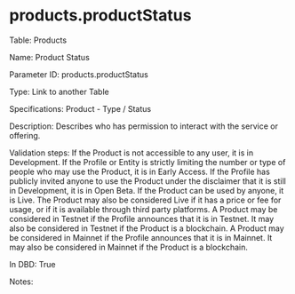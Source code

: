 # products.productStatus

Table: Products

Name: Product Status

Parameter ID: products.productStatus

Type: Link to another Table

Specifications: Product - Type / Status

Description: Describes who has permission to interact with the service or offering.

Validation steps: If the Product is not accessible to any user, it is in Development. If the Profile or Entity is strictly limiting the number or type of people who may use the Product, it is in Early Access. If the Profile has publicly invited anyone to use the Product under the disclaimer that it is still in Development, it is in Open Beta. If the Product can be used by anyone, it is Live. The Product may also be considered Live if it has a price or fee for usage, or if it is available through third party platforms. A Product may be considered in Testnet if the Profile announces that it is in Testnet. It may also be considered in Testnet if the Product is a blockchain. A Product may be considered in Mainnet if the Profile announces that it is in Mainnet. It may also be considered in Mainnet if the Product is a blockchain. 

In DBD: True

Notes: 


